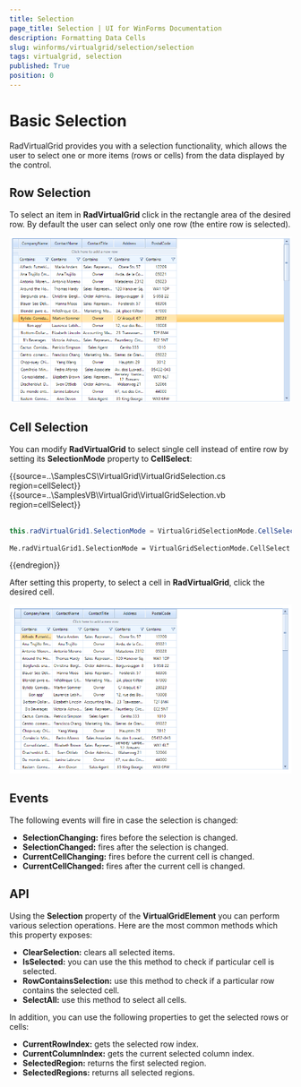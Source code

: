 ```yaml
---
title: Selection 
page_title: Selection | UI for WinForms Documentation
description: Formatting Data Cells
slug: winforms/virtualgrid/selection/selection
tags: virtualgrid, selection
published: True
position: 0
---
```



# Basic Selection

RadVirtualGrid provides you with a selection functionality, which allows the user to select one or more items (rows or cells) from the data displayed by the control.

## Row Selection 

To select an item in __RadVirtualGrid__ click in the rectangle area of the desired row. By default the user can select only one row (the entire row is selected). 

![virtualgrid-selection001](images/virtualgrid-selection001.png)


## Cell Selection
You can modify __RadVirtualGrid__ to select single cell instead of entire row by setting its __SelectionMode__ property to __CellSelect__:

{{source=..\SamplesCS\VirtualGrid\VirtualGridSelection.cs region=cellSelect}} 
{{source=..\SamplesVB\VirtualGrid\VirtualGridSelection.vb region=cellSelect}}
````C#
            
this.radVirtualGrid1.SelectionMode = VirtualGridSelectionMode.CellSelect;

````
````VB.NET
Me.radVirtualGrid1.SelectionMode = VirtualGridSelectionMode.CellSelect

```` 

{{endregion}}

After setting this property, to select a cell in __RadVirtualGrid__, click the desired cell.

![virtualgrid-selection002](images/virtualgrid-selection002.png)

## Events

The following events will fire in case the selection is changed:
* __SelectionChanging:__ fires before the selection is changed.
* __SelectionChanged:__ fires after the selection is changed.
* __CurrentCellChanging:__ fires before the current cell is changed.
* __CurrentCellChanged:__ fires after the current cell is changed.

## API

Using the __Selection__ property of the __VirtualGridElement__ you can perform various selection operations. Here are the most common methods which this property exposes:
* __ClearSelection:__ clears all selected items.
* __IsSelected:__ you can use the this method to check if particular cell is selected.
* __RowContainsSelection:__ use this method to check if a particular row contains the selected cell.
* __SelectAll:__ use this method to select all cells.

In addition, you can use the following properties to get the selected rows or cells:
* __CurrentRowIndex:__ gets the selected row index.
* __CurrentColumnIndex:__ gets the current selected column index.
* __SelectedRegion:__ returns the first selected region.
* __SelectedRegions:__ returns all selected regions.
